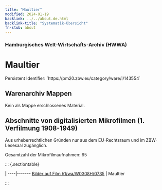 ```yaml
---
title: "Maultier"
modified: 2024-01-19
backlink: ../../about.de.html
backlink-title: "Systematik-Übersicht"
fn-stub: about
---
```


### Hamburgisches Welt-Wirtschafts-Archiv (HWWA)

# Maultier

<div class="hint">Persistent Identifier: `https://pm20.zbw.eu/category/ware/i/143554`</div>







## Warenarchiv Mappen





Kein als Mappe erschlossenes Material.



<a id="filmsections" />

## Abschnitte von digitalisierten Mikrofilmen (1. Verfilmung 1908-1949)

<p>Aus urheberrechtlichen Gründen nur aus dem EU-Rechtsraum und im ZBW-Lesesaal zugänglich.</p>


<p>Gesamtzahl der Mikrofilmaufnahmen: 65</p>





::: {.sectiontable}

 | 
----|-------
<a class="btn" href="https://pm20.zbw.eu/film/h1/wa/W0308H/0735" rel="nofollow">Bilder auf Film h1/wa/W0308H/0735</a> | Maultier


:::
















